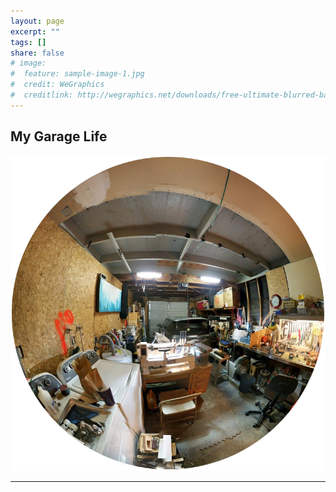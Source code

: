 ```yaml
---
layout: page
excerpt: ""
tags: []
share: false
# image:
#  feature: sample-image-1.jpg
#  credit: WeGraphics
#  creditlink: http://wegraphics.net/downloads/free-ultimate-blurred-background-pack/
---
```


## My Garage Life

<img src="/images/Garage.png">

---
